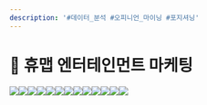 ```yaml
---
description: '#데이터_분석 #오피니언_마이닝 #포지셔닝'
---
```


# 👥 휴맵 엔터테인먼트 마케팅

![](<../../../../../.gitbook/assets/Untitled (4).png>)![](<../../../../../.gitbook/assets/Untitled 1 (1).png>)![](<../../../../../.gitbook/assets/Untitled 2 (4).png>)![](<../../../../../.gitbook/assets/Untitled 3 (3).png>)![](<../../../../../.gitbook/assets/Untitled 4 (1).png>)![](<../../../../../.gitbook/assets/Untitled 5 (1).png>)![](<../../../../../.gitbook/assets/Untitled 6 (18).png>)![](<../../../../../.gitbook/assets/Untitled 7 (18).png>)![](<../../../../../.gitbook/assets/Untitled 8 (18).png>)![](<../../../../../.gitbook/assets/Untitled 9 (18).png>)![](<../../../../../.gitbook/assets/Untitled 10 (18).png>)![](<../../../../../.gitbook/assets/Untitled 11 (18).png>)![](<../../../../../.gitbook/assets/Untitled 12 (17).png>)
